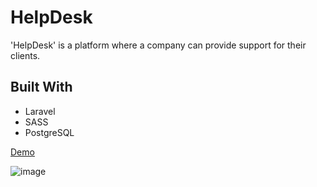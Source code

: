 # HelpDesk

'HelpDesk' is a platform where a company can provide support for their clients.

## Built With

* Laravel
* SASS
* PostgreSQL

[Demo](http://help-desk-test.herokuapp.com/)

![image](https://www.dropbox.com/s/mvlza93664s97e6/helpdesk.PNG?dl=0)
